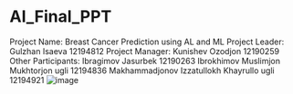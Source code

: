 # AI_Final_PPT

Project Name: Breast Cancer Prediction  using AL and ML
Project Leader: Gulzhan Isaeva 12194812
Project Manager: Kunishev Ozodjon 12190259 
Other Participants:
Ibragimov Jasurbek 12190263
Ibrokhimov Muslimjon Mukhtorjon ugli 12194836
Makhammadjonov Izzatullokh Khayrullo ugli 12194921
![image](https://user-images.githubusercontent.com/90166739/206770267-7559c685-f6a4-4052-9965-55844b444329.png)
